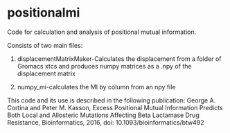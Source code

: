 # positionalmi
Code for calculation and analysis of positional mutual information.

Consists of two main files:

1. displacementMatrixMaker-Calculates the displacement from a folder of Gromacs xtcs and produces numpy matrices as a .npy of the displacement matrix

2. numpy_mi-calculates the MI by column from an npy file

This code and its use is described in the following publication: George A. Cortina and Peter M. Kasson, Excess Positional Mutual Information Predicts Both Local and Allosteric Mutations Affecting Beta Lactamase Drug Resistance, Bioinformatics, 2016, doi: 10.1093/bioinformatics/btw492
